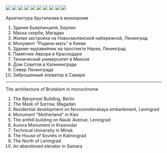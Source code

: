 <img src="https://sun9-59.userapi.com/impg/9qGJkA5FcGmzNDavBHwiIuntQv65Rx0CLLBEmw/f_q4Kemokt4.jpg?size=1440x1797&quality=96&sign=ac9d286de78e99bdd9b053e2c0ba804a&type=album"/>

<img src="https://sun9-59.userapi.com/impg/CGjsEIr5BKJrV8X-v00sjT2QvGzWWy8FSaswzg/BTq9YeAE3fE.jpg?size=1440x1797&quality=96&sign=9b4ca07fb742411fd0e49a6a09251258&type=album"/>

<img src="https://sun9-31.userapi.com/impg/hjB1O5vO29fik5s79x_F2yA9EGy0TnvTghqSsw/MEWRc0CoBW0.jpg?size=1440x1797&quality=96&sign=7b5657d285a19cccd3182710073b7f19&type=album"/>

<img src="https://sun9-61.userapi.com/impg/t9Q89cPqYc0OBPLke7AHjFB7Lb9VcK0HMg86Aw/Ier4sCPEpOw.jpg?size=1440x1797&quality=96&sign=76fe9d489dbe27d2f989c6da15092008&type=album"/>

<img src="https://sun9-80.userapi.com/impg/IR4aQKV8rNeisLj6Fp7EhU8g4Bm1kELabTkQqQ/LLjhjtPCcGE.jpg?size=1440x1797&quality=96&sign=40abe3a6a3a7b68798164e121434e1fb&type=album"/>

<img src="https://sun9-19.userapi.com/impg/dWey4yRh6hoC6Z5jj1eDyJP9Xn9Er28MqA9rgQ/KUYBKP9ZjNI.jpg?size=1440x1797&quality=96&sign=1eef2c10b9d6d1ff4aca0727fbfb4ee8&type=album"/>

<img src="https://sun9-60.userapi.com/impg/hW8nMasQk3OUsQssLnUokvbkjguPThaGg-dgcg/WSiEXmI8Pro.jpg?size=1440x1797&quality=96&sign=0e9014cb0b926bbd76d1a0ad36000c7b&type=album"/>

<img src="https://sun9-80.userapi.com/impg/3wDJFSJczsU56bhKDxfEXHQDhDG60optHNE98A/N4Bo9w1ogNU.jpg?size=1440x1797&quality=96&sign=8b892329af6250d65ef8921f0d70e232&type=album"/>

<img src="https://sun9-48.userapi.com/impg/XSocq-mvaUxIR1o1Fltg6dLx_T8SCfVMXZisYA/ynlJo4BqdN0.jpg?size=1440x1797&quality=96&sign=8815dfbf5b8329d8cddcfe2c77ca5aa0&type=album"/>

<img src="https://sun9-63.userapi.com/impg/4SJELjmpZdK6xqKuqtZojxq6RO8S9rHAwkxD7g/6cIPUB0AsoY.jpg?size=1440x1797&quality=96&sign=d497cf95fd90515e0f410d860dc33925&type=album"/>


Архитектура брутализма в монохроме

1. Здание Бьерпинцеля, Берлин
2. Маска скорби, Магадан
3. Жилая застройка на Новосмоленской набережной, Ленинград
4. Монумент "Родина-мать" в Киеве
5. Здание-муравейник на проспекте Науки, Ленинград
6. Памятник Аврорa в Краснодаре
7. Технический университет в Минске
8. Дом Советов в Калининграде
9. Север Ленинграда
10. Заброшенный элеватор в Самаре

---

The architecture of Brutalism in monochrome

1. The Bjerpinzel Building, Berlin
2. The Mask of Sorrow, Magadan
3. Residential development on Novosmolenskaya embankment, Leningrad
4. Monument "Motherland" in Kiev
5. The anthill building on Nauki Avenue, Leningrad
6. Aurora Monument in Krasnodar
7. Technical University in Minsk
8. The House of Soviets in Kaliningrad
9. The North of Leningrad
10. An abandoned elevator in Samara
